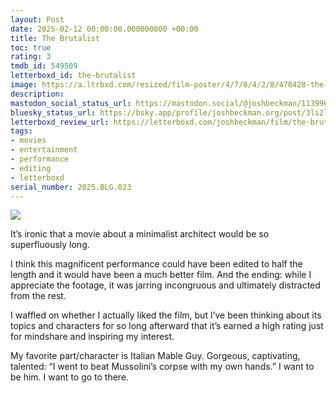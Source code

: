 ```yaml
---
layout: Post
date: 2025-02-12 00:00:00.000000000 +00:00
title: The Brutalist
toc: true
rating: 3
tmdb_id: 549509
letterboxd_id: the-brutalist
image: https://a.ltrbxd.com/resized/film-poster/4/7/8/4/2/8/478428-the-brutalist-0-600-0-900-crop.jpg?v=2f8cae2ea5
description:
mastodon_social_status_url: https://mastodon.social/@joshbeckman/113996378954352287
bluesky_status_url: https://bsky.app/profile/joshbeckman.org/post/3li2lzk3x242z
letterboxd_review_url: https://letterboxd.com/joshbeckman/film/the-brutalist/
tags:
- movies
- entertainment
- performance
- editing
- letterboxd
serial_number: 2025.BLG.023
---
```

 <p><img src="https://a.ltrbxd.com/resized/film-poster/4/7/8/4/2/8/478428-the-brutalist-0-600-0-900-crop.jpg?v=2f8cae2ea5"/></p> <p>It’s ironic that a movie about a minimalist architect would be so superfluously long. </p><p>I think this magnificent performance could have been edited to half the length and it would have been a much better film. And the ending: while I appreciate the footage, it was jarring incongruous and ultimately distracted from the rest.</p><p>I waffled on whether I actually liked the film, but I’ve been thinking about its topics and characters for so long afterward that it’s earned a high rating just for mindshare and inspiring my interest. </p><p>My favorite part/character is Italian Mable Guy. Gorgeous, captivating, talented: “I went to beat Mussolini’s corpse with my own hands.” I want to be him. I want to go to there.</p> 
